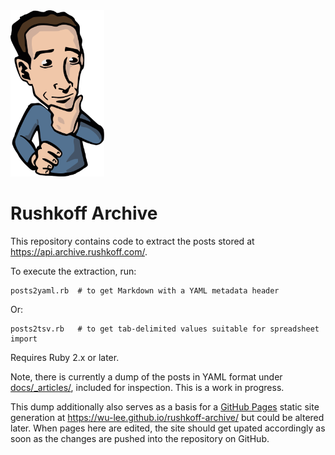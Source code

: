 <img src="./assets/avatar.svg" width="150" alt="Rushkoff Avatar" title="Rushkoff Avatar">

# Rushkoff Archive

This repository contains code to extract the posts stored at
https://api.archive.rushkoff.com/.

To execute the extraction, run:

    posts2yaml.rb  # to get Markdown with a YAML metadata header
	
Or:

    posts2tsv.rb   # to get tab-delimited values suitable for spreadsheet import
	
Requires Ruby 2.x or later.

Note, there is currently a dump of the posts in YAML format under
[docs/_articles/][1], included for inspection. This is a work in
progress.

This dump additionally also serves as a basis for a [GitHub Pages][2]
static site generation at https://wu-lee.github.io/rushkoff-archive/
but could be altered later. When pages here are edited, the site
should get upated accordingly as soon as the changes are pushed into
the repository on GitHub.

[1]: ./docs/_articles
[2]: https://pages.github.com/
